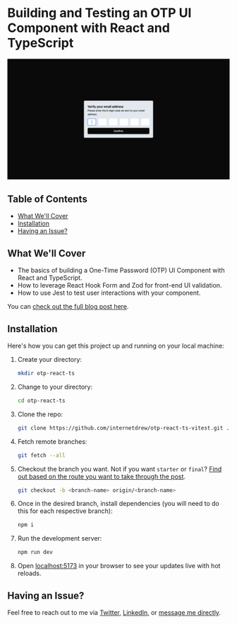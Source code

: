 # Building and Testing an OTP UI Component with React and TypeScript

![screenshot](/otp-screenshot.png)

## Table of Contents

- [What We'll Cover](#what-well-cover)
- [Installation](#installation)
- [Having an Issue?](#having-an-issue)

## What We'll Cover

- The basics of building a One-Time Password (OTP) UI Component with React and TypeScript.
- How to leverage React Hook Form and Zod for front-end UI validation.
- How to use Jest to test user interactions with your component.

You can [check out the full blog post here](https://www.internetdrew.com/blog/building-testing-otp-ui-component-react-typescript).

## Installation

Here's how you can get this project up and running on your local machine:

1. Create your directory:

   ```sh
   mkdir otp-react-ts
   ```

2. Change to your directory:

   ```sh
   cd otp-react-ts
   ```

3. Clone the repo:

   ```sh
   git clone https://github.com/internetdrew/otp-react-ts-vitest.git .
   ```

4. Fetch remote branches:

   ```sh
   git fetch --all
   ```

5. Checkout the branch you want. Not if you want `starter` or `final`? [Find out based on the route you want to take through the post](https://www.internetdrew.com/blog/building-testing-otp-ui-component-react-typescript#getting-started).

   ```sh
   git checkout -b <branch-name> origin/<branch-name>
   ```

6. Once in the desired branch, install dependencies (you will need to do this for each respective branch):

   ```sh
   npm i
   ```

7. Run the development server:

   ```sh
   npm run dev
   ```

8. Open [localhost:5173](http://localhost:5173) in your browser to see your updates live with hot reloads.

## Having an Issue?

Feel free to reach out to me via [Twitter](https://x.com/_internetdrew), [LinkedIn](https://www.linkedin.com/in/internetdrew/), or [message me directly](https://www.internetdrew.com/#connect).
